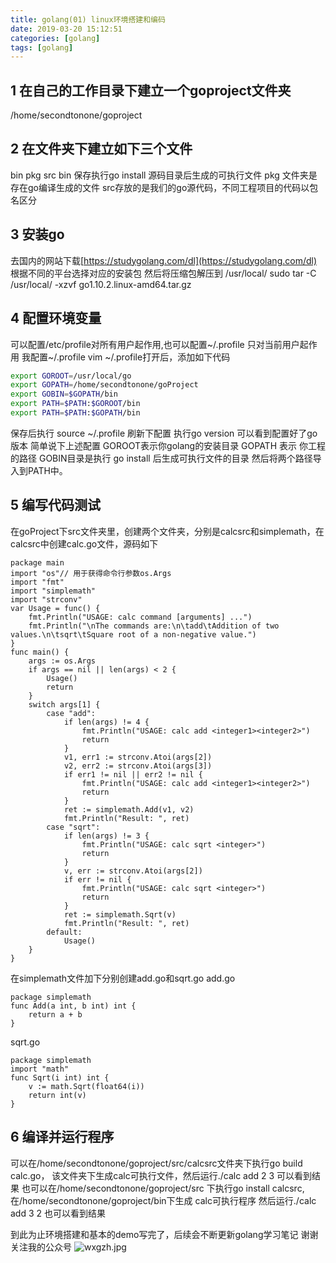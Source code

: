 ```yaml
---
title: golang(01) linux环境搭建和编码
date: 2019-03-20 15:12:51
categories: [golang]
tags: [golang]
---
```

## 1 在自己的工作目录下建立一个goproject文件夹
/home/secondtonone/goproject

## 2 在文件夹下建立如下三个文件
bin  pkg  src
bin 保存执行go install 源码目录后生成的可执行文件
pkg 文件夹是存在go编译生成的文件
src存放的是我们的go源代码，不同工程项目的代码以包名区分

## 3 安装go
去国内的网站下载[https://studygolang.com/dl](https://studygolang.com/dl) 根据不同的平台选择对应的安装包
然后将压缩包解压到 /usr/local/
sudo tar -C /usr/local/ -xzvf go1.10.2.linux-amd64.tar.gz
<!--more-->
## 4 配置环境变量
可以配置/etc/profile对所有用户起作用,也可以配置~/.profile 只对当前用户起作用
我配置~/.profile
vim ~/.profile打开后，添加如下代码
``` bash
export GOROOT=/usr/local/go
export GOPATH=/home/secondtonone/goProject 
export GOBIN=$GOPATH/bin
export PATH=$PATH:$GOROOT/bin
export PATH=$PATH:$GOPATH/bin
```

保存后执行 source ~/.profile 刷新下配置
执行go version 可以看到配置好了go版本
简单说下上述配置
GOROOT表示你golang的安装目录
GOPATH 表示 你工程的路径
GOBIN目录是执行 go install 后生成可执行文件的目录
然后将两个路径导入到PATH中。

## 5 编写代码测试
在goProject下src文件夹里，创建两个文件夹，分别是calcsrc和simplemath，在calcsrc中创建calc.go文件，源码如下
``` golang
package main
import "os"// 用于获得命令行参数os.Args
import "fmt"
import "simplemath"
import "strconv"
var Usage = func() {
    fmt.Println("USAGE: calc command [arguments] ...")
    fmt.Println("\nThe commands are:\n\tadd\tAddition of two values.\n\tsqrt\tSquare root of a non-negative value.")
}
func main() {
    args := os.Args
    if args == nil || len(args) < 2 {
        Usage()
        return
    }
    switch args[1] {
        case "add":
            if len(args) != 4 {
                fmt.Println("USAGE: calc add <integer1><integer2>")
                return
            }
            v1, err1 := strconv.Atoi(args[2])
            v2, err2 := strconv.Atoi(args[3])
            if err1 != nil || err2 != nil {
                fmt.Println("USAGE: calc add <integer1><integer2>")
                return
            }
            ret := simplemath.Add(v1, v2)
            fmt.Println("Result: ", ret)
        case "sqrt":
            if len(args) != 3 {
                fmt.Println("USAGE: calc sqrt <integer>")
                return
            }
            v, err := strconv.Atoi(args[2])
            if err != nil {
                fmt.Println("USAGE: calc sqrt <integer>")
                return
            }
            ret := simplemath.Sqrt(v)
            fmt.Println("Result: ", ret)
        default:
            Usage()
    }
}
```
在simplemath文件加下分别创建add.go和sqrt.go
add.go
``` golang
package simplemath
func Add(a int, b int) int {
    return a + b
}
```
sqrt.go
``` golang
package simplemath
import "math"
func Sqrt(i int) int {
    v := math.Sqrt(float64(i))
    return int(v)
}
```
## 6 编译并运行程序
可以在/home/secondtonone/goproject/src/calcsrc文件夹下执行go build calc.go，
该文件夹下生成calc可执行文件，然后运行./calc add 2 3  可以看到结果
也可以在/home/secondtonone/goproject/src 下执行go install calcsrc,
在/home/secondtonone/goproject/bin下生成 calc可执行程序
然后运行./calc add 3 2 也可以看到结果

到此为止环境搭建和基本的demo写完了，后续会不断更新golang学习笔记
谢谢关注我的公众号
![wxgzh.jpg](wxgzh.jpg)




